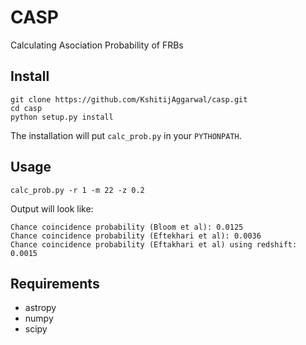 # CASP
Calculating Asociation Probability of FRBs

Install
---
    git clone https://github.com/KshitijAggarwal/casp.git
    cd casp
    python setup.py install

The installation will put `calc_prob.py` in your `PYTHONPATH`.

Usage
---
    calc_prob.py -r 1 -m 22 -z 0.2

Output will look like:

    Chance coincidence probability (Bloom et al): 0.0125
    Chance coincidence probability (Eftekhari et al): 0.0036
    Chance coincidence probability (Eftakhari et al) using redshift: 0.0015

Requirements
---
* astropy
* numpy
* scipy
 
